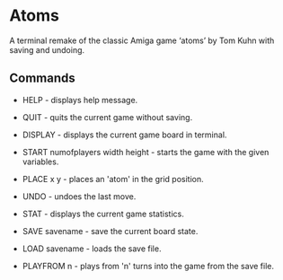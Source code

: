 # Atoms
A terminal remake of the classic Amiga game ‘atoms’ by Tom Kuhn with saving and undoing.

## Commands
- HELP - displays help message.
- QUIT - quits the current game without saving.

- DISPLAY - displays the current game board in terminal.
- START numofplayers width height - starts the game with the given variables.
- PLACE x y - places an 'atom' in the grid position.
- UNDO - undoes the last move.
- STAT - displays the current game statistics.

- SAVE savename - save the current board state.
- LOAD savename - loads the save file.
- PLAYFROM n - plays from 'n' turns into the game from the save file.
